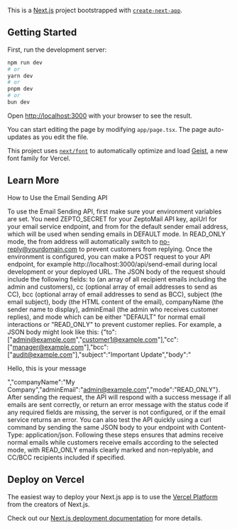 This is a [Next.js](https://nextjs.org) project bootstrapped with [`create-next-app`](https://nextjs.org/docs/app/api-reference/cli/create-next-app).

## Getting Started

First, run the development server:

```bash
npm run dev
# or
yarn dev
# or
pnpm dev
# or
bun dev
```

Open [http://localhost:3000](http://localhost:3000) with your browser to see the result.

You can start editing the page by modifying `app/page.tsx`. The page auto-updates as you edit the file.

This project uses [`next/font`](https://nextjs.org/docs/app/building-your-application/optimizing/fonts) to automatically optimize and load [Geist](https://vercel.com/font), a new font family for Vercel.

## Learn More

How to Use the Email Sending API

To use the Email Sending API, first make sure your environment variables are set. You need ZEPTO_SECRET for your ZeptoMail API key, apiUrl for your email service endpoint, and from for the default sender email address, which will be used when sending emails in DEFAULT mode. In READ_ONLY mode, the from address will automatically switch to no-reply@yourdomain.com to prevent customers from replying. Once the environment is configured, you can make a POST request to your API endpoint, for example http://localhost:3000/api/send-email during local development or your deployed URL. The JSON body of the request should include the following fields: to (an array of all recipient emails including the admin and customers), cc (optional array of email addresses to send as CC), bcc (optional array of email addresses to send as BCC), subject (the email subject), body (the HTML content of the email), companyName (the sender name to display), adminEmail (the admin who receives customer replies), and mode which can be either "DEFAULT" for normal email interactions or "READ_ONLY" to prevent customer replies. For example, a JSON body might look like this: {"to":["admin@example.com","customer1@example.com"],"cc":["manager@example.com"],"bcc":["audit@example.com"],"subject":"Important Update","body":"<p>Hello, this is your message</p>","companyName":"My Company","adminEmail":"admin@example.com","mode":"READ_ONLY"}. After sending the request, the API will respond with a success message if all emails are sent correctly, or return an error message with the status code if any required fields are missing, the server is not configured, or if the email service returns an error. You can also test the API quickly using a curl command by sending the same JSON body to your endpoint with Content-Type: application/json. Following these steps ensures that admins receive normal emails while customers receive emails according to the selected mode, with READ_ONLY emails clearly marked and non-replyable, and CC/BCC recipients included if specified.

## Deploy on Vercel

The easiest way to deploy your Next.js app is to use the [Vercel Platform](https://vercel.com/new?utm_medium=default-template&filter=next.js&utm_source=create-next-app&utm_campaign=create-next-app-readme) from the creators of Next.js.

Check out our [Next.js deployment documentation](https://nextjs.org/docs/app/building-your-application/deploying) for more details.
